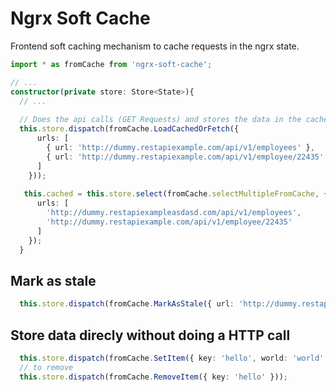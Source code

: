 # Ngrx Soft Cache 

Frontend soft caching mechanism to cache requests in the ngrx state.

```ts
import * as fromCache from 'ngrx-soft-cache';

// ...
constructor(private store: Store<State>){
  // ...
  
  // Does the api calls (GET Requests) and stores the data in the cache.
  this.store.dispatch(fromCache.LoadCachedOrFetch({
      urls: [
        { url: 'http://dummy.restapiexample.com/api/v1/employees' },
        { url: 'http://dummy.restapiexample.com/api/v1/employee/22435' },
      ]
    }));
   
   this.cached = this.store.select(fromCache.selectMultipleFromCache, {
      urls: [
        'http://dummy.restapiexampleasdasd.com/api/v1/employees',
        'http://dummy.restapiexample.com/api/v1/employee/22435'
      ]
    });
  }
```

## Mark as stale
```ts
  this.store.dispatch(fromCache.MarkAsStale({ url: 'http://dummy.restapiexample.com/api/v1/employees' });
```

## Store data direcly without doing a HTTP call
```ts
  this.store.dispatch(fromCache.SetItem({ key: 'hello', world: 'world' });
  // to remove
  this.store.dispatch(fromCache.RemoveItem({ key: 'hello' }));
 ```
